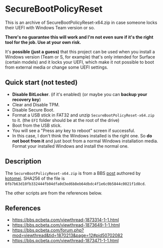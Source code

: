 # SecureBootPolicyReset
This is an archive of SecureBootPolicyReset-x64.zip in case someone locks their UEFI with Windows Team version or so.

**There's no guarantee this will work and I'm not even sure if it's the right tool for the job. Use at your own risk.**

It's **possible (just a guess)** that this project can be used when you install a Windows version (Team or S, for example) that's only intended for Surface (certain models) and it locks your UEFI, which make it not possible to boot from external media or change some UEFI settings.

## Quick start (not tested)
* **Disable BitLocker**. (if it's enabled) (or maybe you can **backup your recovery key**)
* Clear and Disable TPM.
* Disable Secure Boot.
* Format a USB stick in FAT32 and unzip `SecureBootPolicyReset-x64.zip` to it. (the `EFI` folder should be at the root of the drive)
* Boot from the USB stick.
* You will see a "Press any key to reboot" screen if successful.
* In this case, I don't think the Windows installed is the right one. So **do not boot from it** and just boot from a normal Windows installation media. Format your installed Windows and install the normal one.

## Description
The `SecureBootPolicyReset-x64.zip` is from a BBS [post](https://bbs.pcbeta.com/viewthread-1873649-1-1.html) authored by [kotomei](https://i.pcbeta.com/space-uid-4865091.html). SHA256 of the file is `0fb7b63d10fb332444fb04dfa0d3ed6b8eb64dbdc4f1e6c0b5844c0021f1d8cd`.

The other scripts are from the references below.

## References
* https://bbs.pcbeta.com/viewthread-1873314-1-1.html
* https://bbs.pcbeta.com/viewthread-1873649-1-1.html
* https://bbs.pcbeta.com/forum.php?mod=viewthread&tid=1870213&page=12#pid50702082
* https://bbs.pcbeta.com/viewthread-1873471-1-1.html
